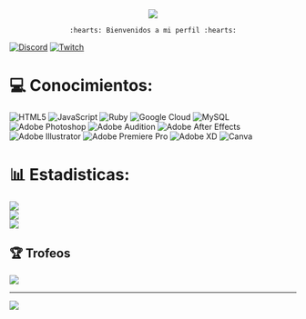 <div align = center>
<img src="https://i.gifer.com/2iFa.gif">

    :hearts: Bienvenidos a mi perfil :hearts:
</div>

[![Discord](https://img.shields.io/badge/Discord-%237289DA.svg?logo=discord&logoColor=white)](htttps://discord.gg/https://discord.gg/QYw8eTzJP9) [![Twitch](https://img.shields.io/badge/Twitch-%239146FF.svg?logo=Twitch&logoColor=white)](https://twitch.tv/YiruYuriUwU) 

# :computer: Conocimientos:
![HTML5](https://img.shields.io/badge/html5-%23E34F26.svg?style=for-the-badge&logo=html5&logoColor=white) ![JavaScript](https://img.shields.io/badge/javascript-%23323330.svg?style=for-the-badge&logo=javascript&logoColor=%23F7DF1E) ![Ruby](https://img.shields.io/badge/ruby-%23CC342D.svg?style=for-the-badge&logo=ruby&logoColor=white) ![Google Cloud](https://img.shields.io/badge/Google%20Cloud-%234285F4.svg?style=for-the-badge&logo=google-cloud&logoColor=white) ![MySQL](https://img.shields.io/badge/mysql-%2300f.svg?style=for-the-badge&logo=mysql&logoColor=white) ![Adobe Photoshop](https://img.shields.io/badge/adobephotoshop-%2331A8FF.svg?style=for-the-badge&logo=adobephotoshop&logoColor=white) ![Adobe Audition](https://img.shields.io/badge/Adobe%20Audition-9999FF.svg?style=for-the-badge&logo=Adobe%20Audition&logoColor=white) ![Adobe After Effects](https://img.shields.io/badge/Adobe%20After%20Effects-9999FF.svg?style=for-the-badge&logo=Adobe%20After%20Effects&logoColor=white) ![Adobe Illustrator](https://img.shields.io/badge/adobeillustrator-%23FF9A00.svg?style=for-the-badge&logo=adobeillustrator&logoColor=white) ![Adobe Premiere Pro](https://img.shields.io/badge/Adobe%20Premiere%20Pro-9999FF.svg?style=for-the-badge&logo=Adobe%20Premiere%20Pro&logoColor=white) ![Adobe XD](https://img.shields.io/badge/Adobe%20XD-470137?style=for-the-badge&logo=Adobe%20XD&logoColor=#FF61F6) ![Canva](https://img.shields.io/badge/Canva-%2300C4CC.svg?style=for-the-badge&logo=Canva&logoColor=white)
# :bar_chart: Estadisticas:
![](https://github-readme-stats.vercel.app/api?username=Yuriangel1509&theme=tokyonight&hide_border=false&include_all_commits=false&count_private=false)<br/>
![](https://github-readme-streak-stats.herokuapp.com/?user=Yuriangel1509&theme=tokyonight&hide_border=false)<br/>
![](https://github-readme-stats.vercel.app/api/top-langs/?username=Yuriangel1509&theme=tokyonight&hide_border=false&include_all_commits=false&count_private=false&layout=compact)

## :trophy: Trofeos
![](https://github-profile-trophy.vercel.app/?username=Yuriangel1509&theme=algolia&no-frame=false&no-bg=true&margin-w=4)

---
[![](https://visitcount.itsvg.in/api?id=Yuriangel1509&icon=0&color=0)](https://visitcount.itsvg.in)
